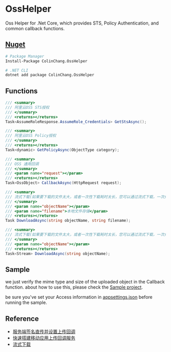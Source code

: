 # OssHelper
Oss Helper for .Net Core, which provides STS, Policy Authentication, and common callback functions.

## [Nuget](https://www.nuget.org/packages/ColinChang.OssHelper)
```bash
# Package Manager
Install-Package ColinChang.OssHelper

# .NET CLI
dotnet add package ColinChang.OssHelper
```

## Functions
```csharp
/// <summary>
/// 阿里云OSS STS授权
/// </summary>
/// <returns></returns>
Task<AssumeRoleResponse.AssumeRole_Credentials> GetStsAsync();

/// <summary>
/// 阿里云OSS Policy授权
/// </summary>
/// <returns></returns>
Task<dynamic> GetPolicyAsync(ObjectType category);

/// <summary>
/// OSS 通用回调
/// </summary>
/// <param name="request"></param>
/// <returns></returns>
Task<OssObject> CallbackAsync(HttpRequest request);

/// <summary>
/// 流式下载(如果要下载的文件太大，或者一次性下载耗时太长，您可以通过流式下载，一次处理部分内容，直到完成文件的下载)
/// </summary>
/// <param name="objectName"></param>
/// <param name="filename">本地文件存储</param>
/// <returns></returns>
Task DownloadAsync(string objectName, string filename);

/// <summary>
/// 流式下载(如果要下载的文件太大，或者一次性下载耗时太长，您可以通过流式下载，一次处理部分内容，直到完成文件的下载)
/// </summary>
/// <param name="objectName"></param>
/// <returns></returns>
Task<Stream> DownloadAsync(string objectName);
```

## Sample
we just verify the mime type and size of the uploaded object in the Callback function. about how to use this, please check the [Sample project](https://github.com/colin-chang/OssHelper/tree/main/ColinChang.OssHelper.WebSample).

be sure you've set your Access information in [appsettings.json](https://github.com/colin-chang/OssHelper/blob/main/ColinChang.OssHelper.WebSample/appsettings.json) before running the sample.

## Reference
* [服务端签名直传并设置上传回调](https://help.aliyun.com/document_detail/31927.html?spm=a2c4g.11174283.6.1714.6b0c7da2d7aCJy)
* [快速搭建移动应用上传回调服务](https://help.aliyun.com/document_detail/31922.html?spm=a2c4g.11186623.6.1717.4b016aefO4mo7S)
* [流式下载](https://help.aliyun.com/document_detail/91748.html?spm=a2c4g.11186623.2.7.5aa71c78ao0Bos#concept-91748-zh)